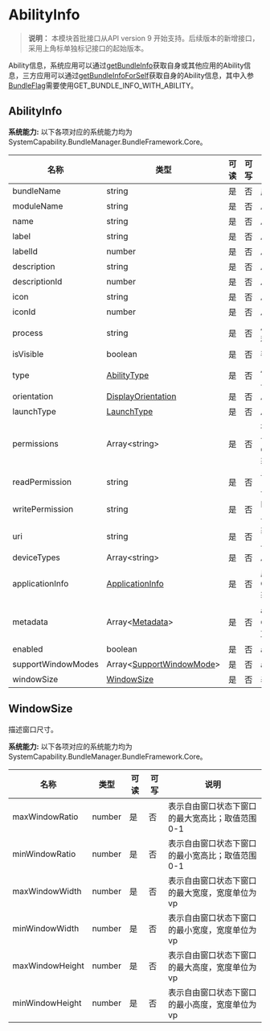 # AbilityInfo

> **说明：**
> 本模块首批接口从API version 9 开始支持。后续版本的新增接口，采用上角标单独标记接口的起始版本。

Ability信息，系统应用可以通过[getBundleInfo](js-apis-bundleManager.md#bundlemanagergetbundleinfo)获取自身或其他应用的Ability信息，三方应用可以通过[getBundleInfoForSelf](js-apis-bundleManager.md#bundlemanagergetbundleinfoforself)获取自身的Ability信息，其中入参[BundleFlag](https://gitee.com/openharmony/docs/blob/master/zh-cn/application-dev/reference/apis/js-apis-bundleManager.md#bundleflag)需要使用GET_BUNDLE_INFO_WITH_ABILITY。

## AbilityInfo

 **系统能力:** 以下各项对应的系统能力均为SystemCapability.BundleManager.BundleFramework.Core。

| 名称                  | 类型                                                     | 可读 | 可写 | 说明                                      |
| --------------------- | -------------------------------------------------------- | ---- | ---- | ----------------------------------------- |
| bundleName            | string                                                   | 是   | 否   | 应用Bundle名称                          |
| moduleName            | string                                                   | 是   | 否   | Ability所属的HAP包的名称                  |
| name                  | string                                                   | 是   | 否   | Ability名称                               |
| label                 | string                                                   | 是   | 否   | Ability对用户显示的名称                   |
| labelId               | number                                                   | 是   | 否   | Ability的标签资源id                      |
| description           | string                                                   | 是   | 否   | Ability的描述                             |
| descriptionId         | number                                                   | 是   | 否   | Ability的描述资源id                       |
| icon                  | string                                                   | 是   | 否   | Ability的图标资源文件索引                 |
| iconId                | number                                                   | 是   | 否   | Ability的图标资源id                       |
| process               | string                                                   | 是   | 否   | Ability的进程，如果不设置，默认为包的名称 |
| isVisible             | boolean                                                  | 是   | 否   | 判断Ability是否可以被其他应用调用         |
| type                  | [AbilityType](js-apis-bundleManager.md#abilitytype)      | 是   | 否   | Ability类型<br />此属性仅可在FA模型下使用            |
| orientation           | [DisplayOrientation](js-apis-bundleManager.md#displayorientation)  | 是   | 否   | Ability的显示模式                         |
| launchType            | [LaunchType](js-apis-bundleManager.md#launchtype)        | 是   | 否   | Ability的启动模式                         |
| permissions           | Array\<string>                                           | 是   | 否   | 被其他应用Ability调用时需要申请的权限集合，通过传入GET_ABILITY_INFO_WITH_PERMISSION获取 |
| readPermission        | string                                                   | 是   | 否   | 读取Ability数据所需的权限<br />此属性仅可在FA模型下使用 |
| writePermission       | string                                                   | 是   | 否   | 向Ability写数据所需的权限<br />此属性仅可在FA模型下使用 |
| uri                   | string                                                   | 是   | 否   | 获取Ability的统一资源标识符（URI）<br />此属性仅可在FA模型下使用 |
| deviceTypes           | Array\<string>                                           | 是   | 否   | Ability支持的设备类型                     |
| applicationInfo       | [ApplicationInfo](js-apis-bundleManager-applicationInfo.md)     | 是   | 否   | 应用程序的配置信息，通过传入GET_ABILITY_INFO_WITH_APPLICATION获取 |
| metadata              | Array\<[Metadata](js-apis-bundleManager-metadata.md)>           | 是   | 否   | ability的元信息，通过传入GET_ABILITY_INFO_WITH_METADATA获取 |
| enabled               | boolean                                                  | 是   | 否   | ability是否可用                           |
| supportWindowModes    | Array\<[SupportWindowMode](js-apis-bundleManager.md#supportwindowmode)> | 是   | 否   | ability支持的窗口模式                      |
| windowSize|[WindowSize](#windowsize)                                            |    是   | 否   | 表示窗口尺寸|

## WindowSize

描述窗口尺寸。

 **系统能力:** 以下各项对应的系统能力均为SystemCapability.BundleManager.BundleFramework.Core。

| 名称               | 类型    | 可读 | 可写 | 说明                               |
| -------------------| ------- | ---- | ---- | ---------------------------------- |
| maxWindowRatio     | number  | 是   | 否   | 表示自由窗口状态下窗口的最大宽高比；取值范围0-1 |
| minWindowRatio     | number  | 是   | 否   | 表示自由窗口状态下窗口的最小宽高比；取值范围0-1 |
| maxWindowWidth     | number  | 是   | 否   | 表示自由窗口状态下窗口的最大宽度，宽度单位为vp |
| minWindowWidth     | number  | 是   | 否   | 表示自由窗口状态下窗口的最小宽度，宽度单位为vp |
| maxWindowHeight    | number  | 是   | 否   | 表示自由窗口状态下窗口的最大高度，宽度单位为vp |
| minWindowHeight    | number  | 是   | 否   | 表示自由窗口状态下窗口的最小高度，宽度单位为vp |